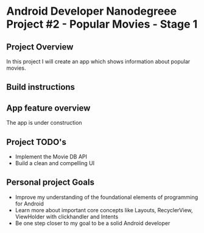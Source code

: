 # Android Developer Nanodegreee Project #2 - Popular Movies - Stage 1

## Project Overview
In this project I will create an app which shows information about popular movies.

## Build instructions

## App feature overview
The app is under construction

## Project TODO's
- Implement the Movie DB API
- Build a clean and compelling UI

## Personal project Goals
- Improve my understanding of the foundational elements of programming for Android
 - Learn more about important core concepts like Layouts, RecyclerView, ViewHolder with clickhandler and Intents
- Be one step closer to my goal to be a solid Android developer